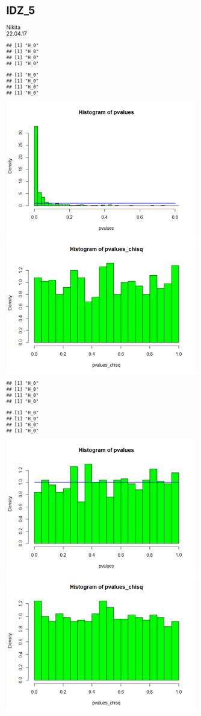 # IDZ_5
Nikita  
22.04.17  




```
## [1] "H_0"
## [1] "H_0"
## [1] "H_0"
## [1] "H_0"
```

```
## [1] "H_0"
## [1] "H_0"
## [1] "H_0"
## [1] "H_0"
```

![](README_figs/README-unnamed-chunk-1-1.png)<!-- -->![](README_figs/README-unnamed-chunk-1-2.png)<!-- -->




```
## [1] "H_0"
## [1] "H_0"
## [1] "H_0"
## [1] "H_0"
```

```
## [1] "H_0"
## [1] "H_0"
## [1] "H_0"
## [1] "H_0"
```

![](README_figs/README-unnamed-chunk-2-1.png)<!-- -->![](README_figs/README-unnamed-chunk-2-2.png)<!-- -->
